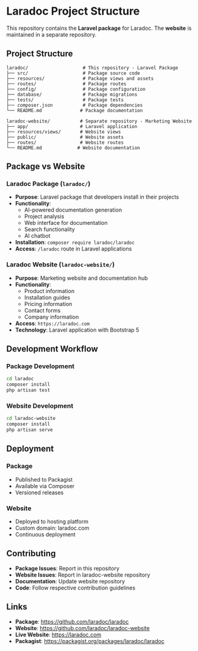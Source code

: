 # Laradoc Project Structure

This repository contains the **Laravel package** for Laradoc. The **website** is maintained in a separate repository.

## Project Structure

```
laradoc/                    # This repository - Laravel Package
├── src/                    # Package source code
├── resources/              # Package views and assets
├── routes/                 # Package routes
├── config/                 # Package configuration
├── database/               # Package migrations
├── tests/                  # Package tests
├── composer.json           # Package dependencies
└── README.md              # Package documentation

laradoc-website/           # Separate repository - Marketing Website
├── app/                   # Laravel application
├── resources/views/       # Website views
├── public/                # Website assets
├── routes/                # Website routes
└── README.md             # Website documentation
```

## Package vs Website

### Laradoc Package (`laradoc/`)
- **Purpose**: Laravel package that developers install in their projects
- **Functionality**: 
  - AI-powered documentation generation
  - Project analysis
  - Web interface for documentation
  - Search functionality
  - AI chatbot
- **Installation**: `composer require laradoc/laradoc`
- **Access**: `/laradoc` route in Laravel applications

### Laradoc Website (`laradoc-website/`)
- **Purpose**: Marketing website and documentation hub
- **Functionality**:
  - Product information
  - Installation guides
  - Pricing information
  - Contact forms
  - Company information
- **Access**: `https://laradoc.com`
- **Technology**: Laravel application with Bootstrap 5

## Development Workflow

### Package Development
```bash
cd laradoc
composer install
php artisan test
```

### Website Development
```bash
cd laradoc-website
composer install
php artisan serve
```

## Deployment

### Package
- Published to Packagist
- Available via Composer
- Versioned releases

### Website
- Deployed to hosting platform
- Custom domain: laradoc.com
- Continuous deployment

## Contributing

- **Package Issues**: Report in this repository
- **Website Issues**: Report in laradoc-website repository
- **Documentation**: Update website repository
- **Code**: Follow respective contribution guidelines

## Links

- **Package**: https://github.com/laradoc/laradoc
- **Website**: https://github.com/laradoc/laradoc-website
- **Live Website**: https://laradoc.com
- **Packagist**: https://packagist.org/packages/laradoc/laradoc 